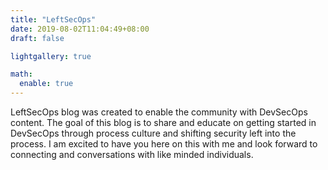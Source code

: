 ```yaml
---
title: "LeftSecOps"
date: 2019-08-02T11:04:49+08:00
draft: false

lightgallery: true

math:
  enable: true
---
```


LeftSecOps blog was created to enable the community with DevSecOps content. The goal of this blog is to share and educate on getting started in DevSecOps through process culture and shifting security left into the process. I am excited to have you here on this with me and look forward to connecting and conversations with like minded individuals. 
